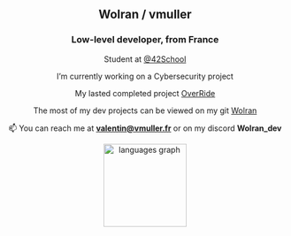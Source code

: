 
<h2 align="center">Wolran / vmuller </h2>
<h3 align="center">Low-level developer, from France </h3>


<div align="center">


Student at [@42School](https://github.com/42School)

I’m currently working on a Cybersecurity project

My lasted completed project [OverRide](https://github.com/Wolran/OverRide)

The most of my dev projects can be viewed on my git [Wolran](https://github.com/Wolran)

📫 You can reach me at **valentin@vmuller.fr** or on my discord **Wolran_dev**

</div>

<div align="center">
  <img src="https://github-readme-stats-sigma-five.vercel.app/api/top-langs/?username=wolran&layout=compact&theme=radical&langs_count=4"
  height="150" alt="languages graph"" height="150" alt="languages graph"  />
</div>
    
